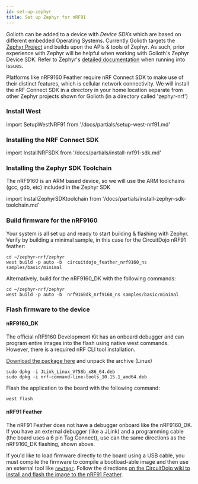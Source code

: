 ```yaml
---
id: set-up-zephyr
title: Set up Zephyr for nRF91
---
```


Golioth can be added to a device with _Device SDKs_ which are based on different embedded Operating Systems. Currently Golioth targets the [Zephyr Project](https://www.zephyrproject.org/) and builds upon the APIs & tools of Zephyr. As such, prior experience with Zephyr will be helpful when working with Golioth's Zephyr Device SDK. Refer to Zephyr's [detailed documentation](https://docs.zephyrproject.org/) when running into issues.

Platforms like nRF9160 Feather require nRF Connect SDK to make use of their distinct features, which is cellular network connectivity. We will install the nRF Connect SDK in a directory in your home location separate from other Zephyr projects shown for Golioth (in a directory called 'zephyr-nrf')

### Install West

import SetupWestNRF91 from '/docs/partials/setup-west-nrf91.md'

<SetupWestNRF91/>

### Installing the NRF Connect SDK

import InstallNRFSDK from '/docs/partials/install-nrf91-sdk.md'

<InstallNRFSDK/>

### Installing the Zephyr SDK Toolchain

The nRF9160 is an ARM based device, so we will use the ARM toolchains (gcc, gdb, etc) included in the Zephyr SDK

import InstallZephyrSDKtoolchain from '/docs/partials/install-zephyr-sdk-toolchain.md'

<InstallZephyrSDKtoolchain/>

### Build firmware for the nRF9160

Your system is all set up and ready to start building & flashing with Zephyr. Verify by building a minimal sample, in this case for the CircuitDojo nRF91 feather:

```
cd ~/zephyr-nrf/zephyr
west build -p auto -b  circuitdojo_feather_nrf9160_ns samples/basic/minimal
```
Alternatively, build for the nRF9160_DK with the following commands:

```
cd ~/zephyr-nrf/zephyr
west build -p auto -b  nrf9160dk_nrf9160_ns samples/basic/minimal
```

### Flash firmware to the device

#### nRF9160_DK

The official nRF9160 Development Kit has an onboard debugger and can program entire images into the flash using native west commands. However, there is a required nRF CLI tool installation.

[Download the package here](https://www.nordicsemi.com/Products/Development-tools/nrf-command-line-tools/download) and unpack the archive (Linux)

```
sudo dpkg -i JLink_Linux_V758b_x86_64.deb
sudo dpkg -i nrf-command-line-tools_10.15.1_amd64.deb
```

Flash the application to the board with the following command:
```
west flash
```

#### nRF91 Feather

The nRF91 Feather does not have a debugger onboard like the nRF9160_DK. If you have an external debugger (like a JLink) and a programming cable (the board uses a 6 pin Tag Connect), use can the same directions as the nRF9160_DK flashing, shown above.

If you'd like to load firmware directly to the board using a USB cable, you must compile the firmware to compile a bootload-able image and then use an external tool like [`newtmgr`](https://github.com/circuitdojo/mynewt-newtmgr?organization=circuitdojo&organization=circuitdojo). Follow the directions [on the CircuitDojo wiki to install and flash the image to the nRF91 Feather](https://docs.jaredwolff.com/nrf9160-programming-and-debugging.html#using-newtmgr).